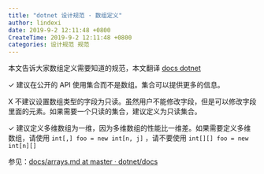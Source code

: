```yaml
---
title: "dotnet 设计规范 · 数组定义"
author: lindexi
date: 2019-9-2 12:11:48 +0800
CreateTime: 2019-9-2 12:11:48 +0800
categories: 设计规范 规范
---
```


本文告诉大家数组定义需要知道的规范，本文翻译 [docs  dotnet](https://github.com/dotnet/docs/blob/master/docs/standard/design-guidelines/arrays.md )

<!--more-->




<!-- 标签：设计规范，规范 -->

✓ 建议在公开的 API 使用集合而不是数组。集合可以提供更多的信息。

X 不建议设置数组类型的字段为只读。虽然用户不能修改字段，但是可以修改字段里面的元素。如果需要一个只读的集合，建议定义为只读集合。

✓ 建议定义多维数组为一维，因为多维数组的性能比一维差。如果需要定义多维数组，请使用 `int[,] foo = new int[n, j]` ，请不要使用 `int[][] foo = new int[n][]`

参见：[docs/arrays.md at master · dotnet/docs](https://github.com/dotnet/docs/blob/master/docs/standard/design-guidelines/arrays.md )





